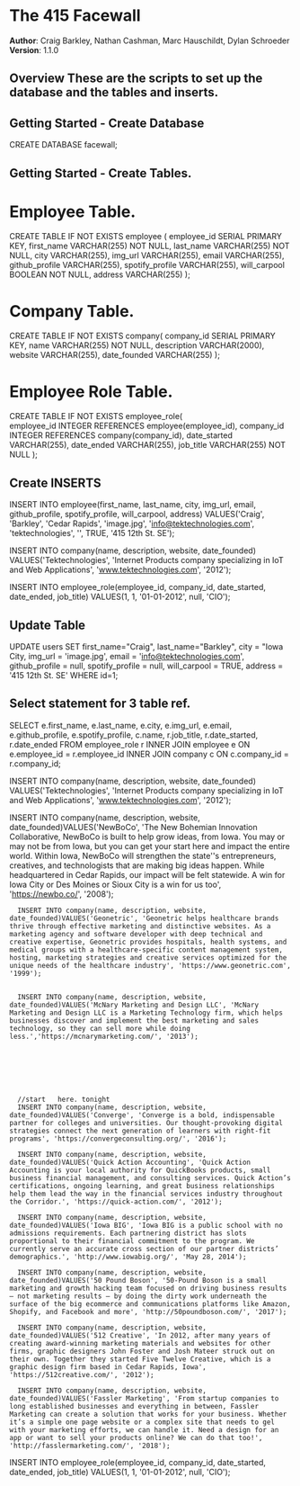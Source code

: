 # The 415 Facewall

**Author**: Craig Barkley, Nathan Cashman, Marc Hauschildt, Dylan Schroeder
**Version**: 1.1.0

## Overview These are the scripts to set up the database and the tables and inserts.

## Getting Started - Create Database
  CREATE DATABASE facewall;

## Getting Started - Create Tables.

# Employee Table.
CREATE TABLE IF NOT EXISTS
employee (
  employee_id SERIAL PRIMARY KEY,
  first_name VARCHAR(255) NOT NULL,
  last_name VARCHAR(255) NOT NULL,
  city VARCHAR(255),
  img_url VARCHAR(255),
  email VARCHAR(255),
  github_profile VARCHAR(255),
  spotify_profile VARCHAR(255),
  will_carpool BOOLEAN NOT NULL,
  address VARCHAR(255)
);


# Company Table.

CREATE TABLE IF NOT EXISTS
company(
  company_id SERIAL PRIMARY KEY,
  name VARCHAR(255) NOT NULL,
  description VARCHAR(2000),
  website VARCHAR(255),
  date_founded VARCHAR(255)
);

# Employee Role Table.

CREATE TABLE IF NOT EXISTS 
employee_role(        
              employee_id INTEGER REFERENCES employee(employee_id),
              company_id INTEGER REFERENCES company(company_id),
              date_started VARCHAR(255),
              date_ended VARCHAR(255),
              job_title VARCHAR(255) NOT NULL
      );

## Create INSERTS

INSERT INTO employee(first_name, last_name, city, img_url, email, github_profile, spotify_profile, will_carpool, address)
 VALUES('Craig', 'Barkley', 'Cedar Rapids', 'image.jpg', 'info@tektechnologies.com', 'tektechnologies', '', TRUE, '415 12th St. SE');

INSERT INTO company(name, description, website, date_founded)
VALUES('Tektechnologies', 'Internet Products company specializing in IoT and Web Applications', 'www.tektechnologies.com', '2012');

INSERT INTO employee_role(employee_id, company_id, date_started, date_ended, job_title)
VALUES(1, 1, '01-01-2012', null, 'CIO');



## Update Table 

UPDATE users
SET
  first_name="Craig",
  last_name="Barkley",
  city =  "Iowa City,
  img_url = 'image.jpg',
  email = 'info@tektechnologies.com',
  github_profile = null,
  spotify_profile = null,
  will_carpool = TRUE, 
  address = '415 12th St. SE'
WHERE id=1;


## Select statement for 3 table ref.

SELECT e.first_name, e.last_name, e.city, e.img_url, e.email, e.github_profile, e.spotify_profile, c.name, r.job_title, r.date_started, r.date_ended
FROM employee_role r
INNER JOIN employee e ON e.employee_id = r.employee_id
INNER JOIN company c ON c.company_id = r.company_id;







INSERT INTO company(name, description, website, date_founded)
VALUES('Tektechnologies', 'Internet Products company specializing in IoT and Web Applications', 'www.tektechnologies.com', '2012');





INSERT INTO company(name, description, website, date_founded)VALUES('NewBoCo', 'The New Bohemian Innovation Collaborative, NewBoCo is built to help grow ideas, from Iowa. You may or may not be from Iowa, but you can get your start here and impact the entire world. Within Iowa, NewBoCo will strengthen the state''s entrepreneurs, creatives, and technologists that are making big ideas happen. While headquartered in Cedar Rapids, our impact will be felt statewide. A win for Iowa City or Des Moines or Sioux City is a win for us too', 'https://newbo.co/', '2008');


      INSERT INTO company(name, description, website, date_founded)VALUES('Geonetric', 'Geonetric helps healthcare brands thrive through effective marketing and distinctive websites. As a marketing agency and software developer with deep technical and creative expertise, Geonetric provides hospitals, health systems, and medical groups with a healthcare-specific content management system, hosting, marketing strategies and creative services optimized for the unique needs of the healthcare industry', 'https://www.geonetric.com', '1999');
      
      
      INSERT INTO company(name, description, website, date_founded)VALUES('McNary Marketing and Design LLC', 'McNary Marketing and Design LLC is a Marketing Technology firm, which helps businesses discover and implement the best marketing and sales technology, so they can sell more while doing less.','https://mcnarymarketing.com/', '2013');
     






      //start   here. tonight
      INSERT INTO company(name, description, website, date_founded)VALUES('Converge', 'Converge is a bold, indispensable partner for colleges and universities. Our thought-provoking digital strategies connect the next generation of learners with right-fit programs', 'https://convergeconsulting.org/', '2016');
      
      INSERT INTO company(name, description, website, date_founded)VALUES('Quick Action Accounting', 'Quick Action Accounting is your local authority for QuickBooks products, small business financial management, and consulting services. Quick Action’s certifications, ongoing learning, and great business relationships help them lead the way in the financial services industry throughout the Corridor.', 'https://quick-action.com/', '2012');
      
      INSERT INTO company(name, description, website, date_founded)VALUES('Iowa BIG', 'Iowa BIG is a public school with no admissions requirements. Each partnering district has slots proportional to their financial commitment to the program. We currently serve an accurate cross section of our partner districts’ demographics.', 'http://www.iowabig.org/', 'May 28, 2014');
     
      INSERT INTO company(name, description, website, date_founded)VALUES('50 Pound Boson', '50-Pound Boson is a small marketing and growth hacking team focused on driving business results – not marketing results – by doing the dirty work underneath the surface of the big ecommerce and communications platforms like Amazon, Shopify, and Facebook and more', 'http://50poundboson.com/', '2017');
      
      INSERT INTO company(name, description, website, date_founded)VALUES('512 Creative', 'In 2012, after many years of creating award-winning marketing materials and websites for other firms, graphic designers John Foster and Josh Mateer struck out on their own. Together they started Five Twelve Creative, which is a graphic design firm based in Cedar Rapids, Iowa', 'https://512creative.com/', '2012');
     
      INSERT INTO company(name, description, website, date_founded)VALUES('Fassler Marketing', 'From startup companies to long established businesses and everything in between, Fassler Marketing can create a solution that works for your business. Whether it’s a simple one page website or a complex site that needs to gel with your marketing efforts, we can handle it. Need a design for an app or want to sell your products online? We can do that too!', 'http://fasslermarketing.com/', '2018');






INSERT INTO employee_role(employee_id, company_id, date_started, date_ended, job_title)
VALUES(1, 1, '01-01-2012', null, 'CIO');




